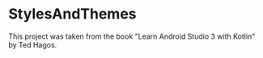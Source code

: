 # StylesAndThemes
This project was taken from the book "Learn Android Studio 3 with Kotlin" by Ted Hagos.
